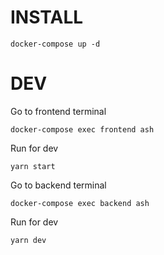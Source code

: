 


# INSTALL
```
docker-compose up -d
```


# DEV

Go to frontend terminal
```
docker-compose exec frontend ash
```

Run for dev
```
yarn start
```


Go to backend terminal
```
docker-compose exec backend ash
```

Run for dev
```
yarn dev
```





